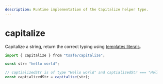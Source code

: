 ```yaml
---
description: Runtime implementation of the Capitalize helper type.
---
```


# capitalize

Capitalize a string, return the correct typing using [templates literals](https://www.typescriptlang.org/docs/handbook/release-notes/typescript-4-1.html#template-literal-types).

```typescript
import { capitalize } from "tsafe/capitalize";

const str= "hello world";

// captializedStr is of type "Hello world" and captializedStr === "Hello world"
const captializedStr = capitalize(str);
```

